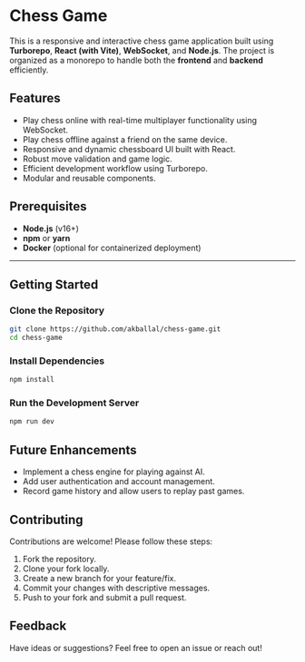# Chess Game

This is a responsive and interactive chess game application built using **Turborepo**, **React (with Vite)**, **WebSocket**, and **Node.js**. The project is organized as a monorepo to handle both the **frontend** and **backend** efficiently.

## Features

- Play chess online with real-time multiplayer functionality using WebSocket.
- Play chess offline against a friend on the same device.
- Responsive and dynamic chessboard UI built with React.
- Robust move validation and game logic.
- Efficient development workflow using Turborepo.
- Modular and reusable components.

## Prerequisites

- **Node.js** (v16+)
- **npm** or **yarn**
- **Docker** (optional for containerized deployment)

---

## Getting Started

### Clone the Repository

```bash
git clone https://github.com/akballal/chess-game.git
cd chess-game
```

### Install Dependencies
```bash
npm install
```

### Run the Development Server
```bash
npm run dev
```

## Future Enhancements
- Implement a chess engine for playing against AI.
- Add user authentication and account management.
- Record game history and allow users to replay past games.

## Contributing
Contributions are welcome! Please follow these steps:

1. Fork the repository.
2. Clone your fork locally.
3. Create a new branch for your feature/fix.
4. Commit your changes with descriptive messages.
5. Push to your fork and submit a pull request.

## Feedback
Have ideas or suggestions? Feel free to open an issue or reach out!